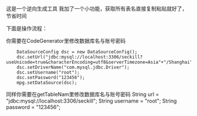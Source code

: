 这是一个逆向生成工具
我加了一个小功能，获取所有表名直接复制粘贴就好了，节省时间

下面是操作流程：

你需要在CodeGenerator里修改数据库名与账号密码

        DataSourceConfig dsc = new DataSourceConfig();
        dsc.setUrl("jdbc:mysql://localhost:3306/seckill?useUnicode=true&characterEncoding=utf8&serverTimezone=Asia"+"/Shanghai");
        dsc.setDriverName("com.mysql.jdbc.Driver");
        dsc.setUsername("root");
        dsc.setPassword("123456");
        mpg.setDataSource(dsc);
        
同样你需要在getTableNam里修改数据库名与账号密码
        String url = "jdbc:mysql://localhost:3306/seckill";
        String username = "root";
        String password = "123456";
